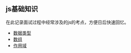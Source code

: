 ## js基础知识

在此记录面试过程中经常涉及的js的考点，方便日后快速回忆。

+ [数据类型](./notes/数据类型)
+ [数组](./notes/数组)
+ [作用域](./notes/作用域)




